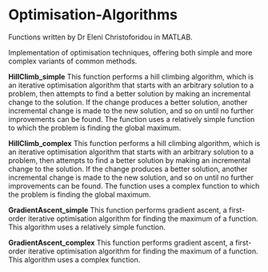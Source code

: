 # Optimisation-Algorithms

Functions written by Dr Eleni Christoforidou in MATLAB.

Implementation of optimisation techniques, offering both simple and more complex variants of common methods.

**HillClimb_simple**
This function performs a hill climbing algorithm, which is an iterative optimisation algorithm that starts with an arbitrary solution to a problem, then attempts to find a better solution by making an incremental change to the solution. If the change produces a better solution, another incremental change is made to the new solution, and so on until no further improvements can be found. The function uses a relatively simple function to which the problem is finding the global maximum.

**HillClimb_complex**
This function performs a hill climbing algorithm, which is an iterative optimisation algorithm that starts with an arbitrary solution to a problem, then attempts to find a better solution by making an incremental change to the solution. If the change produces a better solution, another incremental change is made to the new solution, and so on until no further improvements can be found. The function uses a complex function to which the problem is finding the global maximum.

**GradientAscent_simple**
This function performs gradient ascent,  a first-order iterative optimisation algorithm for finding the maximum of a function. This algorithm uses a relatively simple function.

**GradientAscent_complex**
This function performs gradient ascent,  a first-order iterative optimisation algorithm for finding the maximum of a function. This algorithm uses a complex function.
